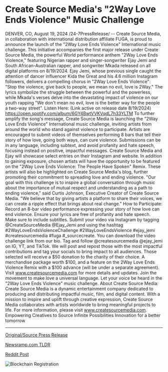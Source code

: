 # Create Source Media's "2Way Love Ends Violence" Music Challenge

DENVER, CO, August 19, 2024 /24-7PressRelease/ -- Create Source Media, in collaboration with international distribution affiliate FUGA, is proud to announce the launch of the "2Way Love Ends Violence" International music challenge. This initiative accompanies the first major release under Create Source Media, the powerful World performance anthem "2Way Love Ends Violence," featuring Nigerian rapper and singer-songwriter Ejay Jemi and South African-Australian rapper, and songwriter Mkada released on all digital platforms on 8/19/2024.  Ejay Jemi, whose previous single caught the attention of dancer influencer Kida the Great and his 4.6 million Instagram followers, delivers a compelling chorus in "2Way Love Ends Violence": "Stop the violence, give back to people, we mean no evil, love is 2Way." The lyrics symbolize the struggle between the powerful and the powerless, while Mkada's verses delve into the devastating impact of violence on our youth rapping "We don't mean no evil, love is the better way for the people a two-way street".  Listen Here: (Link active on release date 8/19/2024) https://open.spotify.com/album/6GY4BwtVVKVqdL7h33YLTM  To further amplify the song's message, Create Source Media is launching the "2Way Love Ends Violence" International music challenge, inviting artists from around the world who stand against violence to participate. Artists are encouraged to submit videos of themselves performing 8 bars that tell their story of how love, going both ways, can cure violence. Submissions can be in any language, including subtext, and avoid profanity and hate speech, focusing instead on positive, impactful messages.  Create Source Media and Ejay will showcase select entries on their Instagram and website. In addition to gaining exposure, chosen artists will have the opportunity to be featured on the "2Way Love Ends Violence: The People Have Spoken" Remix. These artists will also be highlighted on Create Source Media's blog, further promoting their commitment to spreading love and ending violence.  "Our goal with this challenge is to inspire a global conversation through music about the importance of mutual respect and understanding as a path to ending violence," said Curtis Johnson, Executive Creator of Create Source Media. "We believe that by giving artists a platform to share their voices, we can create a ripple effect that brings about real change."  How to Participate: Record an 8-bar video performance expressing your story of how love can end violence. Ensure your lyrics are free of profanity and hate speech. Make sure to include subtitles. Submit your video via Instagram by tagging @CreateSourceMedia @Ejay_Jemi and using the hashtag #2WayLoveEndsViolenceChallenge #2WayLoveEndsViolence #ejay_jemi #createsourcemedia #fuga #_sourcecreate. You can download the video challenge link from our bio. Tag and follow @createsourcemedia @ejay_jemi on IG, YT, and TikTok.  We will post and repost those with the most impactful contributions and tag your socials to bring impact to all audiences. Those selected will receive a $50 donation to the charity of their choice. A merchandise package worth $100, and a feature on the 2Way Love Ends Violence Remix with a $100 advance (will be under a separate agreement).  Visit www.createsourcemedia.com for more details and updates.  Join the movement to make love a universal language. Let your voice be heard in the "2Way Love Ends Violence" music challenge.  About Create Source Media: Create Source Media is a dynamic entertainment company dedicated to producing and distributing impactful music, film, and digital content. With a mission to inspire and uplift through creative expression, Create Source Media collaborates with artists worldwide to bring meaningful projects to life.  For more information, please visit www.createsourcemedia.com.  Empowering Creatives to Source Infinite Possibilities Innovation for a better tomorrow 

---

[Original/Source Press Release](https://www.24-7pressrelease.com/press-release/513359/create-source-medias-2way-love-ends-violence-music-challenge)
                    

[Newsramp.com TLDR](None) 



[Reddit Post](https://www.reddit.com/r/Lifestyle_Culture/comments/1evvmn0/create_source_media_launches_international_music/) 



![Blockchain Registration](https://cdn.newsramp.app/24-7PressRelease/qrcode/248/19/oxenVRog.webp)